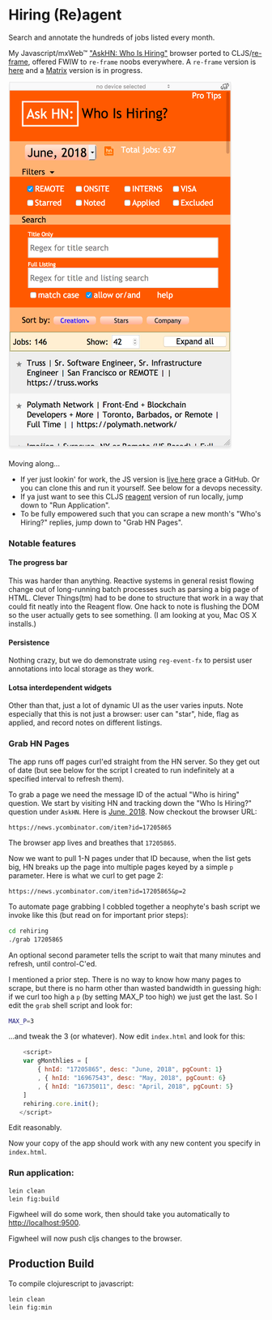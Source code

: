 # Hiring (Re)agent

Search and annotate the hundreds of jobs listed every month.

My Javascript/mxWeb&trade; ["AskHN: Who Is Hiring"](https://github.com/kennytilton/whoshiring) browser ported to CLJS/[re-frame](https://github.com/Day8/re-frame), offered FWIW to `re-frame` noobs everywhere. A `re-frame` version is [here](https://github.com/kennytilton/rehiring) and a [Matrix](https://github.com/kennytilton/matrix) version is in progress.


![On the IPhone Sim](Iphone.png)

Moving along...
* If yer just lookin' for work, the JS version is [live here](https://kennytilton.github.io/whoishiring/) grace a GitHub. Or you can clone this and run it yourself. See below for a devops necessity.
* If ya just want to see this CLJS [reagent](https://github.com/reagent-project/reagent) version of run locally, jump down to "Run Application".
* To be fully empowered such that you can scrape a new month's "Who's Hiring?" replies, jump down to "Grab HN Pages".

### Notable features

#### The progress bar
This was harder than anything. Reactive systems in general resist flowing change out of long-running batch processes such as parsing a big page of HTML. Clever Things(tm) had to be done to structure that work in a way that could fit neatly into the Reagent flow. One hack to note is flushing the DOM so the user actually gets to see something. (I am looking at you, Mac OS X installs.)

#### Persistence
Nothing crazy, but we do demonstrate using `reg-event-fx` to persist user annotations into local storage as they work.

#### Lotsa interdependent widgets
Other than that, just a lot of dynamic UI as the user varies inputs. Note especially that this is not just a browser: user can "star", hide, flag as applied, and record notes on different listings.

### Grab HN Pages
The app runs off pages curl'ed straight from the HN server. So they get out of date (but see below for the script I created to run indefinitely at a specified interval to refresh them).

To grab a page we need the message ID of the actual "Who is hiring" question. We start by visiting HN and tracking down the "Who Is Hiring?" question under `AskHN`. Here is [June, 2018](https://news.ycombinator.com/item?id=17205865). Now checkout the browser URL:
````
https://news.ycombinator.com/item?id=17205865
````
The browser app lives and breathes that `17205865`.

Now we want to pull 1-N pages under that ID because, when the list gets big, HN breaks up the page into multiple pages keyed by a simple `p` parameter. Here is what we curl to get page 2:
````
https://news.ycombinator.com/item?id=17205865&p=2
````
To automate page grabbing I cobbled together a neophyte's bash script we invoke like this (but read on for important prior steps):
````bash
cd rehiring
./grab 17205865
````
An optional second parameter tells the script to wait that many minutes and refresh, until control-C'ed.

I mentioned a prior step. There is no way to know how many pages to scrape, but there is no harm other than wasted bandwidth in guessing high: if we curl too high a `p` (by setting MAX_P too high) we just get the last. So <sob> I edit the `grab` shell script and look for:
````bash
MAX_P=3
````
...and tweak the 3 (or whatever). Now edit `index.html` and look for this:
````js
    <script>
    var gMonthlies = [
        { hnId: "17205865", desc: "June, 2018", pgCount: 1}
        , { hnId: "16967543", desc: "May, 2018", pgCount: 6}
        , { hnId: "16735011", desc: "April, 2018", pgCount: 5}
    ]
    rehiring.core.init();
   </script>
````
Edit reasonably.

Now your copy of the app should work with any new content you specify in `index.html`.

### Run application:

```
lein clean
lein fig:build
```

Figwheel will do some work, then should take you automatically to [http://localhost:9500](http://localhost:9500).

Figwheel will now push cljs changes to the browser.


## Production Build

To compile clojurescript to javascript:

```
lein clean
lein fig:min
```
